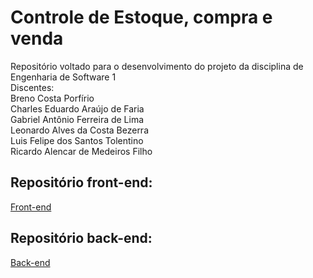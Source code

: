 # Controle de Estoque, compra e venda
Repositório voltado para o desenvolvimento do projeto da disciplina de Engenharia de Software 1 <br>
Discentes:
<br>
Breno Costa Porfírio
<br>
Charles Eduardo Araújo de Faria
<br>
Gabriel Antônio Ferreira de Lima
<br>
Leonardo Alves da Costa Bezerra
<br>
Luis Felipe dos Santos Tolentino
<br>
Ricardo Alencar de Medeiros Filho

## Repositório front-end:
[Front-end](https://github.com/leonardobezrr/sig-estoque-front-end)
<br>

## Repositório back-end:
[Back-end](https://github.com/leonardobezrr/sig-estoque-back-end)


